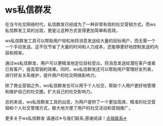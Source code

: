 # ws私信群发

在当今社交网络时代，私信群发已经成为了一种非常有效的社交营销方式。而ws私信群发工具的出现，更是让这种方式变得更加简单和高效。

ws私信群发工具可以帮助用户轻松地将消息发送给大量的目标用户，而无需一个一个手动发送。这不仅节省了大量的时间和人力成本，还能够更好地控制发送的内容和频率。

通过ws私信群发，用户可以更精准地定位目标受众，将消息发送给潜在客户或者已有客户，提高营销的效果。同时，ws私信群发还可以帮助用户管理好友列表，进行好友关系维护，提升用户的社交网络影响力。

除了商业营销之外，ws私信群发也可以用于个人社交，帮助个人用户更好地管理和维护自己的社交圈，扩大自己的社交影响力。

总的来说，ws私信群发工具的出现，为用户提供了一个更加高效、精准的社交营销和个人社交管理方式，极大地方便了用户的社交活动和营销推广。

更多关于ws私信群发 请通过✈与我们联系,感谢阅读！[点我联系✈](https://cn.G208.com)